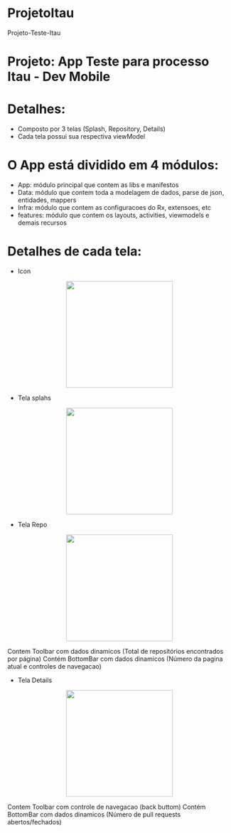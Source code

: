 # ProjetoItau
Projeto-Teste-Itau

# Projeto: App Teste para processo Itau - Dev Mobile

# Detalhes:
- Composto por 3 telas (Splash, Repository, Details)
- Cada tela possui sua respectiva viewModel

# O App está dividido em 4 módulos:
- App: módulo principal que contem as libs e manifestos
- Data: módulo que contem toda a modelagem de dados, parse de json, entidades, mappers
- Infra: módulo que contem as configuracoes do Rx, extensoes, etc
- features: módulo que contem os layouts, activities, viewmodels e demais recursos


# Detalhes de cada tela:
- Icon
<p align="center">
<img src="https://user-images.githubusercontent.com/27828713/85243347-07b8fc80-b418-11ea-93f4-35a11904a836.png"
     width="240">
</p>


- Tela splahs
<p align="center">
<img src="https://user-images.githubusercontent.com/27828713/85243351-0a1b5680-b418-11ea-9df9-4bb8b290bca5.png"
     width="240">
</p>


- Tela Repo
<p align="center">
<img src="https://user-images.githubusercontent.com/27828713/85243356-0d164700-b418-11ea-9240-f0e224500206.png"
     width="240">
</p>
Contem Toolbar com dados dinamicos (Total de repositórios encontrados por página)
Contém BottomBar com dados dinamicos (Número da pagina atual e controles de navegacao)


- Tela Details
<p align="center">
<img src="https://user-images.githubusercontent.com/27828713/85243359-10113780-b418-11ea-80b8-2fb7fd06609c.png"
     width="240">
</p>
Contem Toolbar com controle de navegacao (back buttom)
Contém BottomBar com dados dinamicos (Número de pull requests abertos/fechados)
